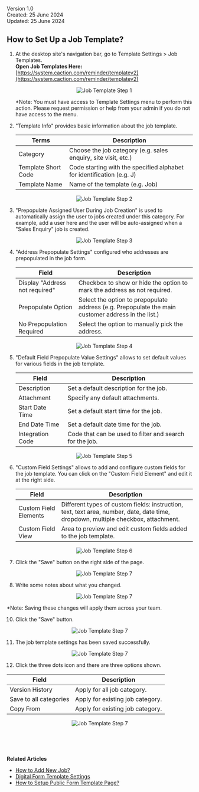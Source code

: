 Version 1.0<br>
Created: 25 June 2024<br>
Updated: 25 June 2024<br>
## How to Set Up a Job Template?
    
1. At the desktop site's navigation bar, go to Template Settings > Job Templates.<br>
   **Open Job Templates Here:** [https://system.caction.com/reminder/templatev2](https://system.caction.com/reminder/templatev2)<br>

   <p align="center">
      <img src="img2/Job_Template_Step_1.png" alt="Job Template Step 1">
   </p>

   *Note: You must have access to Template Settings menu to perform this action. Please request permission or help from your admin if you do not have access to the menu.<br>

2. "Template Info" provides basic information about the job template.<br>

   | Terms | Description |
   |-------|---------|
   | Category | Choose the job category (e.g. sales enquiry, site visit, etc.) |
   | Template Short Code | Code starting with the specified alphabet for identification (e.g. J) |
   | Template Name | Name of the template (e.g. Job) |

   <p align="center">
      <img src="img2/Job_Template_Step_2.png" alt="Job Template Step 2">
   </p>

3. "Prepopulate Assigned User During Job Creation" is used to automatically assign the user to jobs created under this category. For example, add a user here and the user will be auto-assigned when a "Sales Enquiry" job is created.<br>

   <p align="center">
      <img src="img2/Job_Template_Step_3.png" alt="Job Template Step 3">
   </p>

4. "Address Prepopulate Settings" configured who addresses are prepopulated in the job form.<br>

   | Field | Description |
   |-------|---------|
   | Display "Address not required" | Checkbox to show or hide the option to mark the address as not required. |
   | Prepopulate Option | Select the option to prepopulate address (e.g. Prepopulate the main customer address in the list.) |
   | No Prepopulation Required | Select the option to manually pick the address. |

   <p align="center">
      <img src="img2/Job_Template_Step_4.png" alt="Job Template Step 4">
   </p>

6. "Default Field Prepopulate Value Settings" allows to set default values for various fields in the job template.<br>

   | Field | Description |
   |-------|---------|
   | Description | Set a default description for the job. |
   | Attachment | Specify any default attachments. |
   | Start Date Time | Set a default start time for the job. |
   | End Date Time | Set a default date time for the job. |
   | Integration Code | Code that can be used to filter and search for the job. |

   <p align="center">
      <img src="img2/Job_Template_Step_5.png" alt="Job Template Step 5">
   </p>

7. "Custom Field Settings" allows to add and configure custom fields for the job template. You can click on the "Custom Field Element" and edit it at the right side.<br>

   | Field | Description |
   |-------|---------|
   | Custom Field Elements | Different types of custom fields: instruction, text, text area, number, date, date time, dropdown, multiple checkbox, attachment. |
   | Custom Field View | Area to preview and edit custom fields added to the job template. |

   <p align="center">
      <img src="img2/Job_Template_Step_6.png" alt="Job Template Step 6">
   </p>

8. Click the "Save" button on the right side of the page.<br>


   <p align="center">
      <img src="img2/Job_Template_Step_7.png" alt="Job Template Step 7">
   </p>

9. Write some notes about what you changed.<br>

   <p align="center">
      <img src="img2/Job_Template_Step_8.png" alt="Job Template Step 7">
   </p>
*Note: Saving these changes will apply them across your team.<br>

10. Click the "Save" button.<br>

   <p align="center">
      <img src="img2/Job_Template_Step_9.png" alt="Job Template Step 7">
   </p>

11. The job template settings has been saved successfully.<br>

   <p align="center">
      <img src="img2/Job_Template_Step_10.png" alt="Job Template Step 7">
   </p>

12. Click the three dots icon and there are three options shown.

   | Field | Description |
   |-------|-------------|
   | Version History | Apply for all job category. |
   | Save to all categories | Apply for existing job category. |
   | Copy From | Apply for existing job category. |

   <p align="center">
      <img src="img2/Job_Template_Step_11.png" alt="Job Template Step 7">
   </p>
  
<br><br><br>

**Related Articles**
- [How to Add New Job?](Add_New_Job.md)
- [Digital Form Template Settings](Digital_Form_Template_Settings.md)
- [How to Setup Public Form Template Page?](Setup_Public_Form_Template_Page.md)
  
<!-- [Link Text](https://support.caction.com/Setup_Job_Template.html) -->
